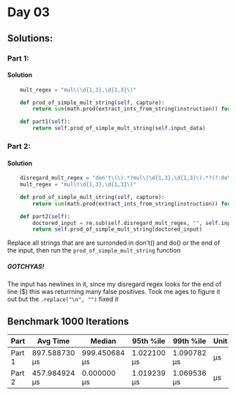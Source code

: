 # Day 03


## Solutions:

### Part 1:

#### Solution

```python
    mult_regex = "mul\(\d{1,3},\d{1,3}\)"

    def prod_of_simple_mult_string(self, capture):
        return sum(math.prod(extract_ints_from_string(instruction)) for instruction in re.findall(self.mult_regex, capture))

    def part1(self):
        return self.prod_of_simple_mult_string(self.input_data)
```

### Part 2:

#### Solution
```python
    disregard_mult_regex = "don't\(\).*?mul\(\d{1,3},\d{1,3}\).*?(?:do\(\)|$)"
    mult_regex = "mul\(\d{1,3},\d{1,3}\)"

    def prod_of_simple_mult_string(self, capture):
        return sum(math.prod(extract_ints_from_string(instruction)) for instruction in re.findall(self.mult_regex, capture))

    def part2(self):
        doctored_input = re.sub(self.disregard_mult_regex, "", self.input_data.replace("\n", ""))
        return self.prod_of_simple_mult_string(doctored_input)
```

Replace all strings that are are surronded in don't() and do() or the end of the input, then run the `prod_of_simple_mult_string` function

##### GOTCHYAS! 

The input has newlines in it, since my disregard regex looks for the end of line ($) this was returrning many false positives. Took me ages to figure it out but the `.replace("\n", "")` fixed it


## Benchmark 1000 Iterations

| Part   | Avg Time     | Median     | 95th %ile | 99th %ile | Unit |
|--------|--------------|------------|-----------|-----------|------|
| Part 1 | 897.588730 µs | 999.450684 µs | 1.022100 µs  | 1.090782 µs  | µs  |
| Part 2 | 457.984924 µs | 0.000000 µs   | 1.019239 µs  | 1.069536 µs  | µs  |
